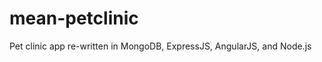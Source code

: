 mean-petclinic
==============

Pet clinic app re-written in MongoDB, ExpressJS, AngularJS, and Node.js
